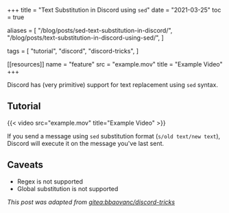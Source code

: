 +++
title = "Text Substitution in Discord using `sed`"
date = "2021-03-25"
toc = true

aliases = [
  "/blog/posts/sed-text-substitution-in-discord/",
  "/blog/posts/text-substitution-in-discord-using-sed/",
]

tags = [
  "tutorial",
  "discord",
  "discord-tricks",
]

[[resources]]
name = "feature"
src = "example.mov"
title = "Example Video"
+++

Discord has (very primitive) support for text replacement using `sed` syntax.

<!--more-->

## Tutorial

{{< video src="example.mov" title="Example Video" >}}

If you send a message using `sed` substitution format (`s/old text/new text`),
Discord will execute it on the message you've last sent.

## Caveats

- Regex is not supported
- Global substitution is not supported

*This post was adapted from [gitea:bbaovanc/discord-tricks][1]*

[1]: https://git.bbaovanc.com/bbaovanc/discord-tricks
